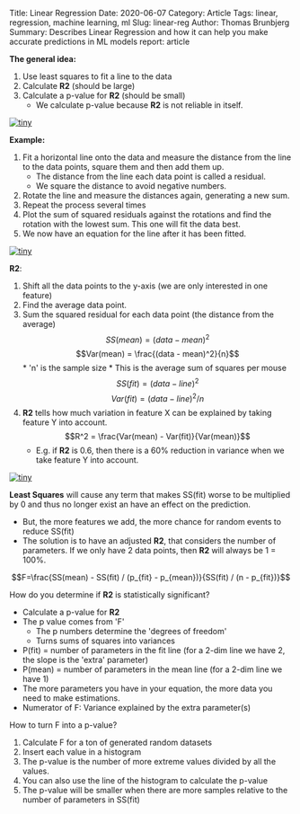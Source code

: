 Title: Linear Regression
Date: 2020-06-07
Category: Article
Tags: linear, regression, machine learning, ml
Slug: linear-reg
Author: Thomas Brunbjerg
Summary: Describes Linear Regression and how it can help you make accurate predictions in ML models
report: article

**The general idea:**

1.	Use least squares to fit a line to the data
2.	Calculate **R<super>2</super>** (should be large)
3.	Calculate a p-value for **R<super>2</super>** (should be small)
    * We calculate p-value because **R<super>2</super>** is not reliable in itself.

[![tiny]({static}/img/article/linear_reg_01.png)]({static}/img/article/linear_reg_01.png)

**Example:**

1. Fit a horizontal line onto the data and measure the distance from the line to the data points, square them and then add them up.
    * The distance from the line each data point is called a residual.
    * We square the distance to avoid negative numbers.
2.	Rotate the line and measure the distances again, generating a new sum.
3.	Repeat the process several times
4.	Plot the sum of squared residuals against the rotations and find the rotation with the lowest sum. This one will fit the data best.
5.	We now have an equation for the line after it has been fitted.

[![tiny]({static}/img/article/linear_reg_02.png)]({static}/img/article/linear_reg_02.png)

**R<super>2</super>**:

1.	Shift all the data points to the y-axis (we are only interested in one feature)
2.	Find the average data point.
3.	Sum the squared residual for each data point (the distance from the average)
$$SS(mean) = (data - mean)^2$$
$$Var(mean) = \frac{(data - mean)^2}{n}$$
        * 'n' is the sample size
        * This is the average sum of squares per mouse
$$SS(fit) = (data - line)^2$$
$$Var(fit) = (data - line)^2 / n$$
4. **R<super>2</super>** tells how much variation in feature X can be explained by taking feature Y into account. 
$$R^2 = \frac{Var(mean) - Var(fit)}{Var(mean)}$$
    * E.g. if **R<super>2</super>** is 0.6, then there is a 60% reduction in variance when we take feature Y into account.


[![tiny]({static}/img/article/linear_reg_03.png)]({static}/img/article/linear_reg_03.png)

**Least Squares** will cause any term that makes SS(fit) worse to be multiplied by 0 and thus no longer exist an have an effect on the prediction.
* But, the more features we add, the more chance for random events to reduce SS(fit)
* The solution is to have an adjusted **R<super>2</super>**, that considers the number of parameters. 
If we only have 2 data points, then **R<super>2</super>** will always be 1 = 100%.
 
 $$F=\frac{SS(mean) - SS(fit) / (p_{fit} - p_{mean})}{SS(fit) / (n - p_{fit})}$$
 
How do you determine if **R<super>2</super>** is statistically significant?

* Calculate a p-value for **R<super>2</super>**
* The p value comes from 'F'
    * The p numbers determine the 'degrees of freedom'
    * Turns sums of squares into variances
* P(fit) = number of parameters in the fit line (for a 2-dim line we have 2, the slope is the 'extra' parameter)
* P(mean) = number of parameters in the mean line (for a 2-dim line we have 1)
* The more parameters you have in your equation, the more data you need to make estimations. 
* Numerator of F: Variance explained by the extra parameter(s)

How to turn F into a p-value?

1. Calculate F for a ton of generated random datasets
2. Insert each value in a histogram
3. The p-value is the number of more extreme values divided by all the values.
4. You can also use the line of the histogram to calculate the p-value
5. The p-value will be smaller when there are more samples relative to the number of parameters in SS(fit)
